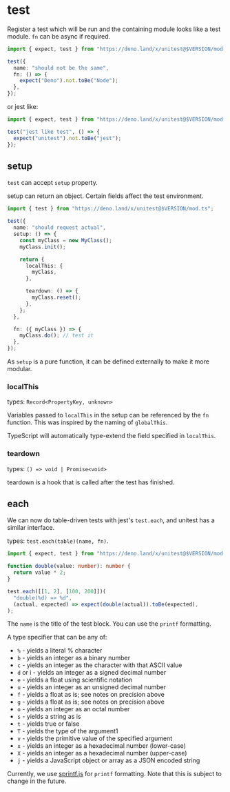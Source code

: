 # test

Register a test which will be run and the containing module looks like a test
module. `fn` can be async if required.

```ts
import { expect, test } from "https://deno.land/x/unitest@$VERSION/mod.ts";

test({
  name: "should not be the same",
  fn: () => {
    expect("Deno").not.toBe("Node");
  },
});
```

or jest like:

```ts
import { expect, test } from "https://deno.land/x/unitest@$VERSION/mod.ts";

test("jest like test", () => {
  expect("unitest").not.toBe("jest");
});
```

## setup

`test` can accept `setup` property.

setup can return an object. Certain fields affect the test environment.

```ts
import { test } from "https://deno.land/x/unitest@$VERSION/mod.ts";

test({
  name: "should request actual",
  setup: () => {
    const myClass = new MyClass();
    myClass.init();

    return {
      localThis: {
        myClass,
      },

      teardown: () => {
        myClass.reset();
      },
    };
  },

  fn: ({ myClass }) => {
    myClass.do(); // test it
  },
});
```

As `setup` is a pure function, it can be defined externally to make it more
modular.

### localThis

types: `Record<PropertyKey, unknown>`

Variables passed to `localThis` in the setup can be referenced by the `fn`
function. This was inspired by the naming of `globalThis`.

TypeScript will automatically type-extend the field specified in `localThis`.

### teardown

types: `() => void | Promise<void>`

teardown is a hook that is called after the test has finished.

## each

We can now do table-driven tests with jest's `test.each`, and unitest has a
similar interface.

types: `test.each(table)(name, fn)`.

```ts
import { expect, test } from "https://deno.land/x/unitest@$VERSION/mod.ts";

function double(value: number): number {
  return value * 2;
}

test.each([[1, 2], [100, 200]])(
  "double(%d) => %d",
  (actual, expected) => expect(double(actual)).toBe(expected),
);
```

The `name` is the title of the test block. You can use the `printf` formatting.

A type specifier that can be any of:

- `%` - yields a literal % character
- `b` - yields an integer as a binary number
- `c` - yields an integer as the character with that ASCII value
- `d` or i - yields an integer as a signed decimal number
- `e` - yields a float using scientific notation
- `u` - yields an integer as an unsigned decimal number
- `f` - yields a float as is; see notes on precision above
- `g` - yields a float as is; see notes on precision above
- `o` - yields an integer as an octal number
- `s` - yields a string as is
- `t` - yields true or false
- `T` - yields the type of the argument1
- `v` - yields the primitive value of the specified argument
- `x` - yields an integer as a hexadecimal number (lower-case)
- `X` - yields an integer as a hexadecimal number (upper-case)
- `j` - yields a JavaScript object or array as a JSON encoded string

Currently, we use [sprintf.js](https://github.com/alexei/sprintf.js) for
`printf` formatting. Note that this is subject to change in the future.
